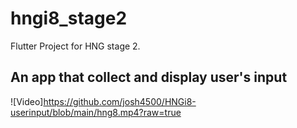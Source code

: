 # hngi8_stage2

Flutter Project for HNG stage 2.

## An app that collect and display user's input

![Video]https://github.com/josh4500/HNGi8-userinput/blob/main/hng8.mp4?raw=true
